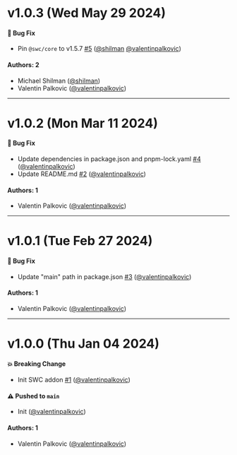 # v1.0.3 (Wed May 29 2024)

#### 🐛 Bug Fix

- Pin `@swc/core` to v1.5.7 [#5](https://github.com/storybookjs/addon-webpack5-compiler-swc/pull/5) ([@shilman](https://github.com/shilman) [@valentinpalkovic](https://github.com/valentinpalkovic))

#### Authors: 2

- Michael Shilman ([@shilman](https://github.com/shilman))
- Valentin Palkovic ([@valentinpalkovic](https://github.com/valentinpalkovic))

---

# v1.0.2 (Mon Mar 11 2024)

#### 🐛 Bug Fix

- Update dependencies in package.json and pnpm-lock.yaml [#4](https://github.com/storybookjs/addon-webpack5-compiler-swc/pull/4) ([@valentinpalkovic](https://github.com/valentinpalkovic))
- Update README.md [#2](https://github.com/storybookjs/addon-webpack5-compiler-swc/pull/2) ([@valentinpalkovic](https://github.com/valentinpalkovic))

#### Authors: 1

- Valentin Palkovic ([@valentinpalkovic](https://github.com/valentinpalkovic))

---

# v1.0.1 (Tue Feb 27 2024)

#### 🐛 Bug Fix

- Update "main" path in package.json [#3](https://github.com/storybookjs/addon-webpack5-compiler-swc/pull/3) ([@valentinpalkovic](https://github.com/valentinpalkovic))

#### Authors: 1

- Valentin Palkovic ([@valentinpalkovic](https://github.com/valentinpalkovic))

---

# v1.0.0 (Thu Jan 04 2024)

#### 💥 Breaking Change

- Init SWC addon [#1](https://github.com/storybookjs/addon-webpack5-compiler-swc/pull/1) ([@valentinpalkovic](https://github.com/valentinpalkovic))

#### ⚠️ Pushed to `main`

- Init ([@valentinpalkovic](https://github.com/valentinpalkovic))

#### Authors: 1

- Valentin Palkovic ([@valentinpalkovic](https://github.com/valentinpalkovic))
